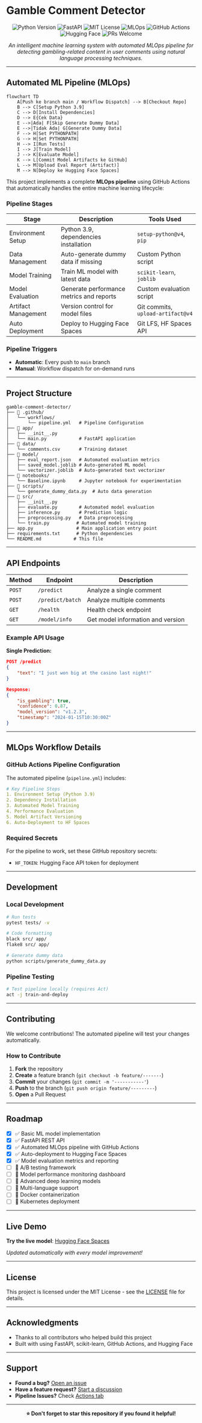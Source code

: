 # Gamble Comment Detector

<p align="center">
  <img src="https://img.shields.io/badge/Python-3.8+-blue.svg" alt="Python Version">
  <img src="https://img.shields.io/badge/FastAPI-0.68+-green.svg" alt="FastAPI">
  <img src="https://img.shields.io/badge/License-MIT-yellow.svg" alt="MIT License">
  <img src="https://img.shields.io/badge/MLOps-Automated-orange.svg" alt="MLOps">
  <img src="https://img.shields.io/badge/CI%2FCD-GitHub%20Actions-brightgreen.svg" alt="GitHub Actions">
  <img src="https://img.shields.io/badge/Deploy-HuggingFace-yellow.svg" alt="Hugging Face">
  <img src="https://img.shields.io/badge/PRs-welcome-brightgreen.svg" alt="PRs Welcome">
</p>

<p align="center">
  <em>An intelligent machine learning system with automated MLOps pipeline for detecting gambling-related content in user comments using natural language processing techniques.</em>
</p>

---

## Automated ML Pipeline (MLOps)

```mermaid
flowchart TD
    A[Push ke branch main / Workflow Dispatch] --> B[Checkout Repo]
    B --> C[Setup Python 3.9]
    C --> D[Install Dependencies]
    D --> E{Cek Data}
    E -->|Ada| F[Skip Generate Dummy Data]
    E -->|Tidak Ada| G[Generate Dummy Data]
    F --> H[Set PYTHONPATH]
    G --> H[Set PYTHONPATH]
    H --> I[Run Tests]
    I --> J[Train Model]
    J --> K[Evaluate Model]
    K --> L[Commit Model Artifacts ke GitHub]
    L --> M[Upload Eval Report (Artifact)]
    M --> N[Deploy ke Hugging Face Spaces]
```

This project implements a complete **MLOps pipeline** using GitHub Actions that automatically handles the entire machine learning lifecycle:

### Pipeline Stages

| Stage | Description | Tools Used |
|-------|-------------|------------|
| Environment Setup | Python 3.9, dependencies installation | `setup-python@v4`, `pip` |
| Data Management | Auto-generate dummy data if missing | Custom Python script |
| Model Training | Train ML model with latest data | `scikit-learn`, `joblib` |
| Model Evaluation | Generate performance metrics and reports | Custom evaluation script |
| Artifact Management | Version control for model files | Git commits, `upload-artifact@v4` |
| Auto Deployment | Deploy to Hugging Face Spaces | Git LFS, HF Spaces API |

### Pipeline Triggers

- **Automatic**: Every push to `main` branch
- **Manual**: Workflow dispatch for on-demand runs

---

## Project Structure

```
gamble-comment-detector/
├── 📁 .github/
│   └── workflows/
│       └── pipeline.yml   # Pipeline Configuration
├── 📁 app/
│   ├── __init__.py
│   └── main.py            # FastAPI application
├── 📁 data/
│   └── comments.csv       # Training dataset
├── 📁 model/
│   ├── eval_report.json   # Automated evaluation metrics
│   ├── saved_model.joblib # Auto-generated ML model
│   └── vectorizer.joblib  # Auto-generated text vectorizer
├── 📁 notebooks/
│   └── Baseline.ipynb     # Jupyter notebook for experimentation
├── 📁 scripts/
│   └── generate_dummy_data.py  # Auto data generation
├── 📁 src/
│   ├── __init__.py
│   ├── evaluate.py        # Automated model evaluation
│   ├── inference.py       # Prediction logic
│   ├── preprocessing.py   # Data preprocessing
│   └── train.py          # Automated model training
├── app.py                # Main application entry point
├── requirements.txt      # Python dependencies
└── README.md            # This file
```

---

## API Endpoints

| Method | Endpoint | Description |
|--------|----------|-------------|
| `POST` | `/predict` | Analyze a single comment |
| `POST` | `/predict/batch` | Analyze multiple comments |
| `GET` | `/health` | Health check endpoint |
| `GET` | `/model/info` | Get model information and version |

### Example API Usage

**Single Prediction:**
```json
POST /predict
{
    "text": "I just won big at the casino last night!"
}

Response:
{
    "is_gambling": true,
    "confidence": 0.87,
    "model_version": "v1.2.3",
    "timestamp": "2024-01-15T10:30:00Z"
}
```

---

## MLOps Workflow Details

### GitHub Actions Pipeline Configuration

The automated pipeline (`pipeline.yml`) includes:

```yaml
# Key Pipeline Steps
1. Environment Setup (Python 3.9)
2. Dependency Installation
3. Automated Model Training
4. Performance Evaluation
5. Model Artifact Versioning
6. Auto-Deployment to HF Spaces
```

### Required Secrets

For the pipeline to work, set these GitHub repository secrets:

- `HF_TOKEN`: Hugging Face API token for deployment

---

## Development

### Local Development
```bash
# Run tests
pytest tests/ -v

# Code formatting
black src/ app/
flake8 src/ app/

# Generate dummy data
python scripts/generate_dummy_data.py
```

### Pipeline Testing
```bash
# Test pipeline locally (requires Act)
act -j train-and-deploy
```

---

## Contributing

We welcome contributions! The automated pipeline will test your changes automatically.

### How to Contribute

1. **Fork** the repository
2. **Create** a feature branch (`git checkout -b feature/-------`)
3. **Commit** your changes (`git commit -m '-----------'`)
4. **Push** to the branch (`git push origin feature/---------`)
5. **Open** a Pull Request

---

## Roadmap

- [x] ✅ Basic ML model implementation
- [x] ✅ FastAPI REST API
- [x] ✅ Automated MLOps pipeline with GitHub Actions
- [x] ✅ Auto-deployment to Hugging Face Spaces
- [x] ✅ Model evaluation metrics and reporting
- [ ] 🔄 A/B testing framework
- [ ] 🔄 Model performance monitoring dashboard
- [ ] 🔄 Advanced deep learning models
- [ ] 🔄 Multi-language support
- [ ] 🔄 Docker containerization
- [ ] 🔄 Kubernetes deployment

---

## Live Demo

**Try the live model**: [Hugging Face Spaces](https://huggingface.co/spaces/minggo-commits/Gamble-Comment-Detector)

*Updated automatically with every model improvement!*

---

## License

This project is licensed under the MIT License - see the [LICENSE](LICENSE) file for details.

---

## Acknowledgments

- Thanks to all contributors who helped build this project
- Built with using FastAPI, scikit-learn, GitHub Actions, and Hugging Face

---

## Support

- **Found a bug?** [Open an issue](https://github.com/minggo-commits/gamble-comment-detector/issues)
- **Have a feature request?** [Start a discussion](https://github.com/minggo-commits/gamble-comment-detector/discussions)
- **Pipeline Issues?** Check [Actions tab](https://github.com/minggo-commits/gamble-comment-detector/actions)

---

<p align="center">
  <strong>⭐ Don't forget to star this repository if you found it helpful!</strong><br>
  <e
